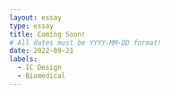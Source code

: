 ```yaml
---
layout: essay
type: essay
title: Coming Soon!
# All dates must be YYYY-MM-DD format!
date: 2022-09-21
labels:
  - IC Design
  - Biomedical
---
```

